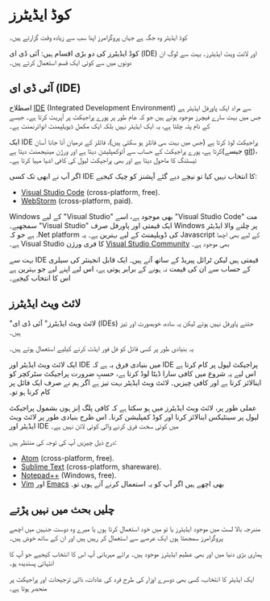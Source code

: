 # کوڈ ایڈیٹرز

کوڈ ایڈیٹر وہ جگہ ہے جہاں پروگرامرز اپنا سب سے زیادہ وقت گزارتے ہیں۔

کوڈ ایڈیٹرز کی دو بڑی اقسام ہیں: آئی ڈی ای (IDE) اور لائٹ ویٹ ایڈیٹرز۔ بہت سے لوگ ان دونوں میں سے کوئی ایک قسم استعمال کرتے ہیں۔

## آئی ڈی ای (IDE)

اصطلاح [IDE](https://en.wikipedia.org/wiki/Integrated_development_environment) (Integrated Development Environment) سے مراد ایک پاورفل ایڈیٹر ہے جس میں بہت سارے فیچرز موجود ہوتے ہیں جو کہ عام طور پر پورے پراجیکٹ پر آپریٹ کرتا ہے۔ جیسے کے نام پتہ چلتا ہے، یہ ایک ایڈیٹر نہیں بلکہ ایک مکمل ڈیویلپمنٹ انوائرنمنٹ ہے۔

ایک IDE پراجیکٹ لوڈ کرتا ہے (جس میں بہت سی فائلز ہو سکتی ہیں)، فائلز کے درمیان آنا جانا آسان کرتا ہے، پورے پراجیکٹ کے حساب سے آٹوکمپلیشن دیتا ہے اور ورژن مینیجمنٹ دیتا ہے(جیسے [git](https://git-scm.com/))، ٹیسٹنگ کا ماحول دیتا ہے اور بھی پراجیکٹ لیول کی کافی اشیا مہیا کرتا ہے۔

اگر آپ نے ابھی تک کسی IDE کا انتخاب نہیں کیا تو نیچے دیے گئے آپشنز کو چیک کیجیے:

- [Visual Studio Code](https://code.visualstudio.com/) (cross-platform, free).
- [WebStorm](http://www.jetbrains.com/webstorm/) (cross-platform, paid).

Windows کے لیے "Visual Studio" بھی موجود ہے، اسے "Visual Studio Code" مت سمجھیے۔ "Visual Studio" ایک قیمتی اور پاورفل صرف Windows پر چلنے والا ایڈیٹر ہے جو کہ .Net platform کی ڈویلپمنٹ کے لیے بہترین ہے۔ یہ Javascript کے لیے بھی اچھا ہے۔ Visual Studio کا فری ورژن [Visual Studio Community](https://www.visualstudio.com/vs/community/) بھی موجود ہے۔

بہت سے IDE قیمتی ہیں لیکن ٹرائل پیریڈ کے ساتھ آتے ہیں۔ ایک قابل انجینئر کی سیلری کے حساب سے ان کی قیمت نہ ہونے کے برابر ہوتی ہے، اس لیے اپنے لیے جو بہترین ہے اس کا انتخاب کیجیے۔

## لائٹ ویٹ ایڈیٹرز

"لائٹ ویٹ ایڈیٹرز" آئی ڈی ای (IDEs) جتنے پاورفل نہیں ہوتے لیکن یہ سادہ، خوبصورت اور تیز ہیں۔

یہ بنیادی طور پر کسی فائل کو فل فور ایڈٹ کرنے کیلیے استعمال ہوتے ہیں۔

ایک لائٹ ویٹ ایڈیٹر اور IDE میں بنیادی فرق یہ ہے کہ IDE پراجیکٹ لیول پر کام کرتا ہے اس لیے یہ شروع میں کافی سارا ڈیٹا لوڈ کرتا ہے، حسبِ ضرورت پراجیکٹ سٹرکچر کو اینالائز کرتا ہے اور کافی چیزیں۔ لائٹ ویٹ ایڈیٹر بہت تیز ہے اگر ہم نے صرف ایک فائل پر کام کرنا ہو تو۔

عملی طور پر، لائٹ ویٹ ایڈیٹرز میں ہو سکتا ہے کہ کافی پلگ اِنز ہوں بشمول پراجیکٹ لیول پر سینٹیکس اینالائز کرنا اور کوڈ کمپلیشن کرنا۔ اس طرح بنیادی طور پر لائٹ ویٹ ایڈیٹر اور IDE میں کوئی سخت فرق کرنے والی کوئی لائن نہیں ہے۔

درج ذیل چیزیں آپ کی توجہ کی منتظر ہیں:

- [Atom](https://atom.io/) (cross-platform, free).
- [Sublime Text](http://www.sublimetext.com) (cross-platform, shareware).
- [Notepad++](https://notepad-plus-plus.org/) (Windows, free).
- [Vim](http://www.vim.org/) اور [Emacs](https://www.gnu.org/software/emacs/) بھی اچھے ہیں اگر آپ کو یہ استعمال کرنے آتے ہوں تو۔

## چلیں بحث میں نہیں پڑتے

مندرجہ بالا لسٹ میں موجود ایڈیٹرز یا تو میں خود استعمال کرتا ہوں یا میرے وہ دوست جنہیں میں اچھے پروگرامرز سمجھتا ہوں ایک عرصے سے استعمال کر رہیں ہیں اور ان کے ساتھ خوش ہیں۔

ہماری بڑی دنیا میں اور بھی عظیم ایڈیٹرز موجود ہیں۔ برائے مہربانی آپ اس کا انتخاب کیجیے جو آپ کا انتہائی پسندیدہ ہو۔

ایک ایڈیٹر کا انتخاب، کسی بھی دوسرے اوزار کی طرح فرد کی عادات، ذاتی ترجیحات اور پراجیکٹ پر منحصر ہوتا ہے۔
